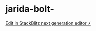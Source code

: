 # jarida-bolt-

[Edit in StackBlitz next generation editor ⚡️](https://stackblitz.com/~/github.com/maiziz/jarida-bolt-)